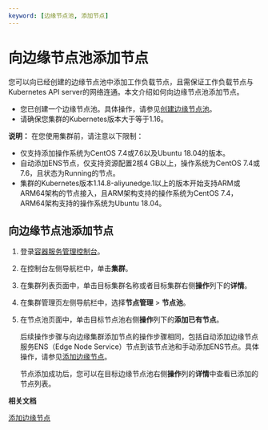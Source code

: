```yaml
---
keyword: [边缘节点池, 添加节点]
---
```


# 向边缘节点池添加节点

您可以向已经创建的边缘节点池中添加工作负载节点，且需保证工作负载节点与Kubernetes API server的网络连通。本文介绍如何向边缘节点池添加节点。

-   您已创建一个边缘节点池。具体操作，请参见[创建边缘节点池](/intl.zh-CN/边缘容器服务ACK@Edge用户指南/边缘单元化管理/边缘节点池管理/创建边缘节点池.md)。
-   请确保您集群的Kubernetes版本大于等于1.16。

**说明：** 在您使用集群前，请注意以下限制：

-   仅支持添加操作系统为CentOS 7.4或7.6以及Ubuntu 18.04的版本。
-   自动添加ENS节点，仅支持资源配置2核4 GB以上，操作系统为CentOS 7.4或7.6，且状态为Running的节点。
-   集群的Kubernetes版本1.14.8-aliyunedge.1以上的版本开始支持ARM或ARM64架构的节点接入，且ARM架构支持的操作系统为CentOS 7.4，ARM64架构支持的操作系统为Ubuntu 18.04。

## 向边缘节点池添加节点

1.  登录[容器服务管理控制台](https://cs.console.aliyun.com)。

2.  在控制台左侧导航栏中，单击**集群**。

3.  在集群列表页面中，单击目标集群名称或者目标集群右侧**操作**列下的**详情**。

4.  在集群管理页左侧导航栏中，选择**节点管理** \> **节点池**。

5.  在节点池页面中，单击目标节点池右侧**操作**列下的**添加已有节点**。

    后续操作步骤与向边缘集群添加节点的操作步骤相同，包括自动添加边缘节点服务ENS（Edge Node Service）节点到该节点池和手动添加ENS节点。具体操作，请参见[添加边缘节点](/intl.zh-CN/边缘容器服务ACK@Edge用户指南/边缘节点管理/添加边缘节点.md)。

    节点添加成功后，您可以在目标边缘节点池右侧**操作**列的**详情**中查看已添加的节点列表。


**相关文档**  


[添加边缘节点](/intl.zh-CN/边缘容器服务ACK@Edge用户指南/边缘节点管理/添加边缘节点.md)

